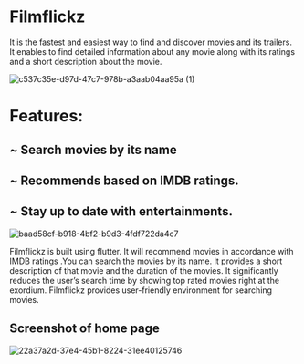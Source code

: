 # Filmflickz 

It is the fastest and easiest way to find and discover movies and its trailers. It
enables to find detailed information about any movie along with its ratings and a short
description about the movie. 

![c537c35e-d97d-47c7-978b-a3aab04aa95a (1)](https://user-images.githubusercontent.com/50547679/95607676-b772b280-0a79-11eb-910b-e1fc8f7d042e.jpg)


# Features:

## ~ Search movies by its name 
## ~ Recommends based on IMDB ratings.

## ~ Stay up to date with entertainments.

![baad58cf-b918-4bf2-b9d3-4fdf722da4c7](https://user-images.githubusercontent.com/50547679/95607517-77133480-0a79-11eb-9140-6e3d8f33167b.jpg)

Filmflickz is built using flutter. It will recommend movies in accordance with IMDB
ratings .You can search the movies by its name. It provides a short description of that
movie and the duration of the movies. It significantly reduces the user’s search time
by showing top rated movies right at the exordium. Filmflickz provides user-friendly
environment for searching movies.

## Screenshot of home page
![22a37a2d-37e4-45b1-8224-31ee40125746](https://user-images.githubusercontent.com/50547679/95607037-cb69e480-0a78-11eb-9411-1932850240a5.jpg)

